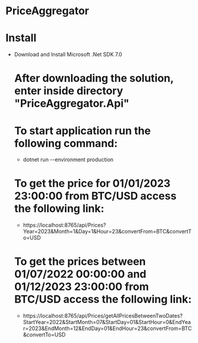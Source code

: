 # PriceAggregator

# Install

- Download and Install Microsoft .Net SDK 7.0

  # After downloading the solution, enter inside directory "PriceAggregator.Api"

  # To start application run the following command:

  - dotnet run --environment production
    
  # To get the price for 01/01/2023 23:00:00 from BTC/USD access the following link:

  - https://localhost:8765/api/Prices?Year=2023&Month=1&Day=1&Hour=23&convertFrom=BTC&convertTo=USD
 
  # To get the prices between 01/07/2022 00:00:00 and 01/12/2023 23:00:00 from BTC/USD access the following link: 

  - https://localhost:8765/api/Prices/getAllPricesBetweenTwoDates?StartYear=2022&StartMonth=07&StartDay=01&StartHour=0&EndYear=2023&EndMonth=12&EndDay=01&EndHour=23&convertFrom=BTC&convertTo=USD
